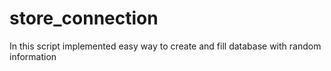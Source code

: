 # store_connection
In this script implemented easy way to create and fill database with random information 

